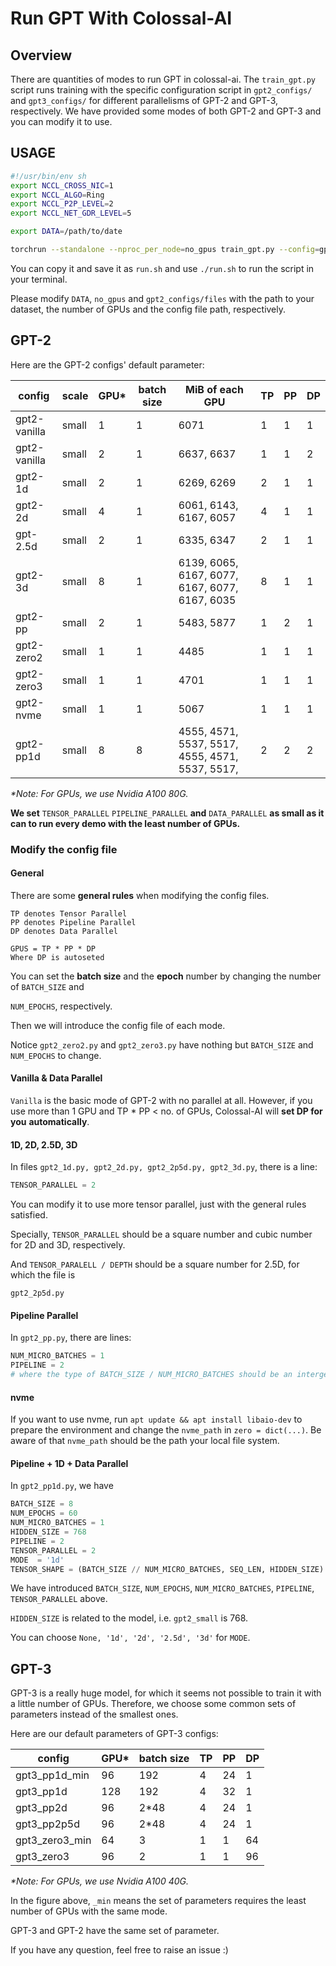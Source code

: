 # Run GPT With Colossal-AI

## Overview

There are quantities of modes to run GPT in colossal-ai. The `train_gpt.py` script runs training with the specific configuration script in `gpt2_configs/` and `gpt3_configs/` for different parallelisms of GPT-2 and GPT-3, respectively. We have provided some modes of both GPT-2 and GPT-3 and you can modify it to use.

## **USAGE**

```Bash
#!/usr/bin/env sh
export NCCL_CROSS_NIC=1
export NCCL_ALGO=Ring
export NCCL_P2P_LEVEL=2
export NCCL_NET_GDR_LEVEL=5

export DATA=/path/to/date

torchrun --standalone --nproc_per_node=no_gpus train_gpt.py --config=gpt2_configs/files --from_torch
```

You can copy it and save it as `run.sh` and use `./run.sh` to run the script in your terminal.

Please modify `DATA`, `no_gpus` and `gpt2_configs/files` with the path to your dataset, the number of GPUs and the config file path, respectively.

## GPT-2


Here are the GPT-2 configs' default parameter:

| config       | scale | GPU* | batch  size | MiB of each GPU                                 | TP   | PP   | DP   |
| ------------ | ----- | ---- | ----------- | ----------------------------------------------- | ---- | ---- | ---- |
| gpt2-vanilla | small | 1    | 1           | 6071                                            | 1    | 1    | 1    |
| gpt2-vanilla | small | 2    | 1           | 6637, 6637                                      | 1    | 1    | 2    |
| gpt2-1d      | small | 2    | 1           | 6269, 6269                                      | 2    | 1    | 1    |
| gpt2-2d      | small | 4    | 1           | 6061, 6143, 6167, 6057                          | 4    | 1    | 1    |
| gpt-2.5d     | small | 2    | 1           | 6335, 6347                                      | 2    | 1    | 1    |
| gpt2-3d      | small | 8    | 1           | 6139, 6065, 6167, 6077, 6167, 6077, 6167, 6035  | 8    | 1    | 1    |
| gpt2-pp      | small | 2    | 1           | 5483, 5877                                      | 1    | 2    | 1    |
| gpt2-zero2   | small | 1    | 1           | 4485                                            | 1    | 1    | 1    |
| gpt2-zero3   | small | 1    | 1           | 4701                                            | 1    | 1    | 1    |
| gpt2-nvme    | small | 1    | 1           | 5067                                            | 1    | 1    | 1    |
| gpt2-pp1d    | small | 8    | 8           | 4555, 4571, 5537, 5517, 4555, 4571, 5537, 5517, | 2    | 2    | 2    |

*\*Note: For GPUs, we use Nvidia A100 80G.*

**We set** `TENSOR_PARALLEL` `PIPELINE_PARALLEL` **and** `DATA_PARALLEL` **as small as it can to run every demo with the least number of GPUs.**


### **Modify the config file**

#### **General**

There are some **general rules** when modifying the config files.

```Plain%20Text
TP denotes Tensor Parallel
PP denotes Pipeline Parallel
DP denotes Data Parallel

GPUS = TP * PP * DP
Where DP is autoseted
```

You can set the **batch size** and the **epoch** number by changing the number of `BATCH_SIZE` and 

`NUM_EPOCHS`, respectively.

Then we will introduce the config file of each mode.

Notice `gpt2_zero2.py` and `gpt2_zero3.py` have nothing but `BATCH_SIZE` and `NUM_EPOCHS` to change.

#### **Vanilla & Data Parallel**

`Vanilla` is the basic mode of GPT-2 with no parallel at all. However, if you use more than 1 GPU and TP * PP < no. of GPUs, Colossal-AI will **set DP for you** **automatically**.

#### **1D, 2D, 2.5D, 3D**

In files `gpt2_1d.py, gpt2_2d.py, gpt2_2p5d.py, gpt2_3d.py`, there is a line:

```Python
TENSOR_PARALLEL = 2
```

You can modify it to use more tensor parallel, just with the general rules satisfied.

Specially, `TENSOR_PARALLEL` should be a square number and cubic number for 2D and 3D, respectively.

And `TENSOR_PARALELL / DEPTH` should be a square number for 2.5D, for which the file is 

```
gpt2_2p5d.py
```

#### **Pipeline Parallel**

In `gpt2_pp.py`, there are lines:

```Python
NUM_MICRO_BATCHES = 1
PIPELINE = 2  
# where the type of BATCH_SIZE / NUM_MICRO_BATCHES should be an interger
```

#### **nvme**

If you want to use nvme, run `apt update && apt install libaio-dev` to prepare the environment and change the `nvme_path` in `zero = dict(...)`. Be aware of that `nvme_path` should be the path your local file system.

#### **Pipeline + 1D + Data Parallel**

In `gpt2_pp1d.py`, we have

```Python
BATCH_SIZE = 8
NUM_EPOCHS = 60
NUM_MICRO_BATCHES = 1
HIDDEN_SIZE = 768
PIPELINE = 2
TENSOR_PARALLEL = 2
MODE  = '1d'
TENSOR_SHAPE = (BATCH_SIZE // NUM_MICRO_BATCHES, SEQ_LEN, HIDDEN_SIZE)
```
We have introduced `BATCH_SIZE`, `NUM_EPOCHS`, `NUM_MICRO_BATCHES`, `PIPELINE`, `TENSOR_PARALLEL` above.

`HIDDEN_SIZE` is related to the model, i.e. `gpt2_small` is 768.

You can choose `None, '1d', '2d', '2.5d', '3d'` for `MODE`.

## GPT-3

GPT-3 is a really huge model, for which it seems not possible to train it with a little number of GPUs. Therefore, we choose some common sets of parameters instead of the smallest ones.

Here are our default parameters of GPT-3 configs:

| config         | GPU* | batch size | TP   | PP   | DP   |
| -------------- | ---- | ---------- | ---- | ---- | ---- |
| gpt3_pp1d_min  | 96   | 192        | 4    | 24   | 1    |
| gpt3_pp1d      | 128  | 192        | 4    | 32   | 1    |
| gpt3_pp2d      | 96   | 2*48       | 4    | 24   | 1    |
| gpt3_pp2p5d    | 96   | 2*48       | 4    | 24   | 1    |
| gpt3_zero3_min | 64   | 3          | 1    | 1    | 64   |
| gpt3_zero3     | 96   | 2          | 1    | 1    | 96   |

*\*Note: For GPUs, we use Nvidia A100 40G.*

In the figure above, `_min` means the set of parameters requires the least number of GPUs with the same mode.

GPT-3 and GPT-2 have the same set of parameter.

If you have any question, feel free to raise an issue :)
